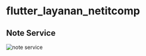 # flutter_layanan_netitcomp

## Note Service
![note service](https://github.com/ugunNet21/flutter-note-layanan-netitcomp/assets/45864165/a0ad9f0f-a57f-491d-93cf-4c7459103cf6)
